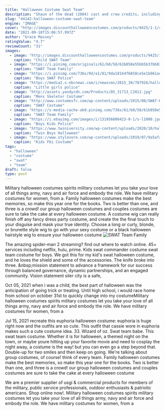 ```yaml
---
title: "Halloween Costume Swat Team"
description: "Shaun of the dead (2004) cast and crew credits, including actors, actresses, directors, writers and more."
slug: "44142-halloween-costume-swat-team"
engine: "IMAGE"
cover: "http://images.discounthalloweencostumes.com/products/9425/1-1/child-swat-team-costume.jpg"
date: "2021-09-18T15:06:57.997Z"
author: "Grace Massey"
ratingValue: "4.7"
reviewCount: "31"
images:
  - image: "http://images.discounthalloweencostumes.com/products/9425/1-1/child-swat-team-costume.jpg"
    caption: "Child SWAT Team"
  - image: "https://i.pinimg.com/originals/61/b0/58/61b058e55bb5b37b6835d960ea697697.jpg"
    caption: "SWAT Team Family"
  - image: "https://i.pinimg.com/736x/9d/a1/81/9da18164f6858ce5e1b961ade2c54226--police-costumes-boy-costumes.jpg"
    caption: "Boys SWAT Police"
  - image: "https://media2.s-nbcnews.com/i/newscms/2015_39/787916/halloween-ostume-female-cop-kinley-goertler-today-150921-tease_44186007f6485c2eb70070e34b781fc2.jpg"
    caption: "Little girls police"
  - image: "http://assets.yandycdn.com/Products/DS_31713_C2012.jpg"
    caption: "Mens Skeletor Costume"
  - image: "http://www.costumesfc.com/wp-content/uploads/2015/08/SWAT-Halloween-Costumes.jpg"
    caption: "SWAT Costume"
  - image: "https://s-media-cache-ak0.pinimg.com/736x/61/b0/58/61b058e55bb5b37b6835d960ea697697.jpg"
    caption: "SWAT Team Family"
  - image: "https://i.ebayimg.com/images/i/131956806423-0-1/s-l1000.jpg"
    caption: "Boys Kids Police"
  - image: "https://www.twiniversity.com/wp-content/uploads/2020/10/halloween-AngelaMagagnotti.jpeg"
    caption: "Twin Boys Halloween"
  - image: "https://www.stylevore.com/wp-content/uploads/2019/07/9a5afa48316de38e8d06f85b3506614d--costume-for-kids-costume-halloween.jpg"
    caption: "Kids Fbi Costume"
tags:
  - "halloween"
  - "costume"
  - "swat"
  - "team"
draft: false
type: post
---
```


Military halloween costumes spirits military costumes let you take your love of all things army, navy and air force and embody the role. We have military costumes for women, from a. Family halloween costumes make the best memories, so make this year one for the books. Two is better than one, and three is a crowd! our group halloween costumes and couples costumes are sure to take the cake at every halloween costume. A costume wig can really finish off any fancy dress party costume, and create the the final touch to your disguise and mask your true identity. Choose a long or curly, blonde, or brunette style wig to go with your sexy costume or a black halloween hairstyle wig to ensure your halloween costume
![SWAT Team Family](https://s-media-cache-ak0.pinimg.com/736x/61/b0/58/61b058e55bb5b37b6835d960ea697697.jpg "SWAT Team Family")

The amazing spider-man 2 streaming? find out where to watch online. 45+ services including netflix, hulu, prime. Kids swat commander costume swat team costume for boys.  We got this for my kid&#39;s swat halloween costume, and he loves the shield and some of the accessories. The knife broke into three. &amp;nbsp;mission statement to advance a framework for our success through balanced governance, dynamic partnerships, and an engaged community. Vision statement siler city is a safe,
<!--inArticleAds-->

<!--galleryOne-->

Oct 05, 2021 when i was a child, the best part of halloween was the anticipation of going trick or treating. Until high school, i would race home from school on october 31st to quickly change into my costumeMilitary halloween costumes spirits military costumes let you take your love of all things army, navy and air force and embody the role. We have military costumes for women, from a
<!--inArticleAds-->

<!--galleryTwo-->

Jul 15, 2021 recreate this euphoria halloween costume: euphoria is huge right now and the outfits are so cute. This outfit that cassie wore in euphoria makes such a cute costume idea. 33. Wizard of oz.  Swat team babe. This swat team costume. Whether it is for halloween, a themed night on the town, or maybe youre hitting up your favorite movie and need to cosplay the night away, a costume is the way! but you can even go a step beyond that. Double-up for two smiles and then keep on going. We're talking about group costumes, of course! think of every team. Family halloween costumes make the best memories, so make this year one for the books. Two is better than one, and three is a crowd! our group halloween costumes and couples costumes are sure to take the cake at every halloween costume
<!--galleryThree-->

We are a premier supplier of usgi & commercial products for members of the military, public service professionals, outdoor enthusiasts & patriotic americans. Shop online now!. Military halloween costumes spirits military costumes let you take your love of all things army, navy and air force and embody the role. We have military costumes for women, from a